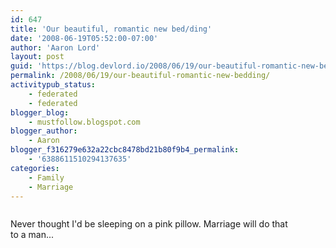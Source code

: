 ```yaml
---
id: 647
title: 'Our beautiful, romantic new bed/ding'
date: '2008-06-19T05:52:00-07:00'
author: 'Aaron Lord'
layout: post
guid: 'https://blog.devlord.io/2008/06/19/our-beautiful-romantic-new-bedding/'
permalink: /2008/06/19/our-beautiful-romantic-new-bedding/
activitypub_status:
    - federated
    - federated
blogger_blog:
    - mustfollow.blogspot.com
blogger_author:
    - Aaron
blogger_f316279e632a22cbc8478bd21b80f9b4_permalink:
    - '6388611510294137635'
categories:
    - Family
    - Marriage
---
```


<p class="mobile-photo"><a href="http://bp1.blogger.com/_OZWxOfjIgdA/SFn0OeG5fFI/AAAAAAAAAC4/-2FBx9w-o6U/s1600-h/photo-777602.jpg"><img src="http://bp1.blogger.com/_OZWxOfjIgdA/SFn0OeG5fFI/AAAAAAAAAC4/-2FBx9w-o6U/s320/photo-777602.jpg" border="0" alt="" /></a></p>Never thought I&#039;d be sleeping on a pink pillow. Marriage will do that  <br>to a man...